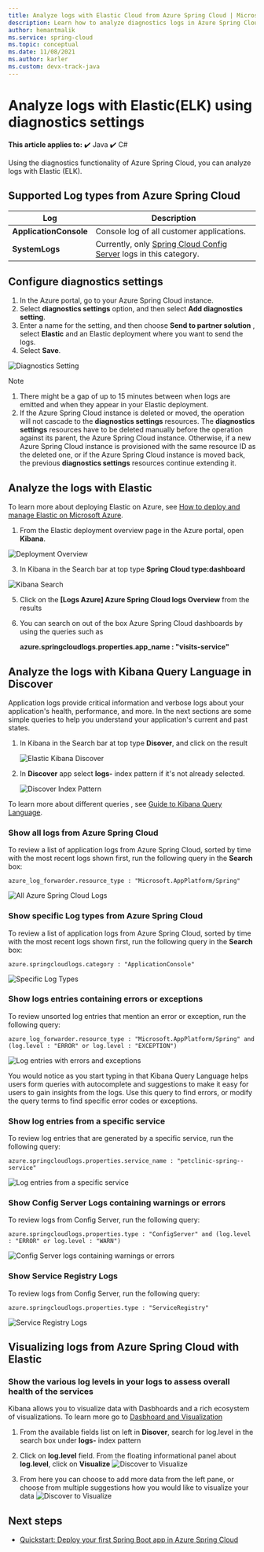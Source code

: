 ```yaml
---
title: Analyze logs with Elastic Cloud from Azure Spring Cloud | Microsoft Docs
description: Learn how to analyze diagnostics logs in Azure Spring Cloud using Elastic
author: hemantmalik
ms.service: spring-cloud
ms.topic: conceptual
ms.date: 11/08/2021
ms.author: karler
ms.custom: devx-track-java
---
```


# Analyze logs with Elastic(ELK) using diagnostics settings 

**This article applies to:** ✔️ Java ✔️ C#

Using the diagnostics functionality of Azure Spring Cloud, you can analyze logs with Elastic (ELK).


## Supported Log types from Azure Spring Cloud

|Log | Description |
|----|----|
| **ApplicationConsole** | Console log of all customer applications. |
| **SystemLogs** | Currently, only [Spring Cloud Config Server](https://cloud.spring.io/spring-cloud-config/reference/html/#_spring_cloud_config_server) logs in this category. |


## Configure diagnostics settings

1. In the Azure portal, go to your Azure Spring Cloud instance.
2. Select **diagnostics settings** option, and then select **Add diagnostics setting**.
3. Enter a name for the setting, and then choose **Send to partner solution** , select **Elastic** and an Elastic deployment where you want to send the logs.
4. Select **Save**.

![Diagnostics Setting](https://github.com/hemantmalik/azure-docs/blob/master/articles/spring-cloud/media/elastic-diagnostic-setting.png)

> [!NOTE]
> 1. There might be a gap of up to 15 minutes between when logs  are emitted and when they appear in your Elastic deployment.
> 1. If the Azure Spring Cloud instance is deleted or moved, the operation will not cascade to the **diagnostics settings** resources. The **diagnostics settings** resources have to be deleted manually before the operation against its parent, the Azure Spring Cloud instance. Otherwise, if a new Azure Spring Cloud instance is provisioned with the same resource ID as the deleted one, or if the Azure Spring Cloud instance is moved back, the previous **diagnostics settings** resources continue extending it.

## Analyze the logs with Elastic

To learn more about deploying Elastic on Azure, see [How to deploy and manage Elastic on Microsoft Azure](https://www.elastic.co/blog/getting-started-with-the-azure-integration-enhancement).

1. From the Elastic deployment overview page in the Azure portal, open **Kibana**.

![Deployment Overview](https://github.com/hemantmalik/azure-docs/blob/master/articles/spring-cloud/media/deployment-overview-azure.png)

3. In Kibana in the Search bar at top type **Spring Cloud type:dashboard**

![Kibana Search](https://github.com/hemantmalik/azure-docs/blob/master/articles/spring-cloud/media/spring-cloud-dashboard-search.png)

5. Click on the **[Logs Azure] Azure Spring Cloud logs Overview** from the results
6. You can search on out of the box Azure Spring Cloud dashboards by using the queries such as

   **azure.springcloudlogs.properties.app_name : "visits-service"** 



## Analyze the logs with Kibana Query Language in Discover

Application logs provide critical information and verbose logs about your application's health, performance, and more. In the next sections are some simple queries to help you understand your application's current and past states.

1. In Kibana in the Search bar at top type **Disover**, and click on the result 

   ![Elastic Kibana Discover](https://github.com/hemantmalik/azure-docs/blob/master/articles/spring-cloud/media/elastic-discover.png)

2. In **Discover** app select **logs-** index pattern if it's not already selected. 

   ![Discover Index Pattern](https://github.com/hemantmalik/azure-docs/blob/master/articles/spring-cloud/media/discover-index-pattern.png)
 
To learn more about different queries , see [Guide to Kibana Query Language](https://www.elastic.co/guide/en/kibana/current/kuery-query.html).


### Show all logs from Azure Spring Cloud

To review a list of application logs from Azure Spring Cloud, sorted by time with the most recent logs shown first, run the following query in the **Search** box:

```azure_log_forwarder.resource_type : "Microsoft.AppPlatform/Spring" ```

![All Azure Spring Cloud Logs](https://github.com/hemantmalik/azure-docs/blob/master/articles/spring-cloud/media/logs_from_azure_spring_cloud.PNG)

### Show specific Log types from Azure Spring Cloud

To review a list of application logs from Azure Spring Cloud, sorted by time with the most recent logs shown first, run the following query in the **Search** box:

```azure.springcloudlogs.category : "ApplicationConsole"```

![Specific Log Types](https://github.com/hemantmalik/azure-docs/blob/master/articles/spring-cloud/media/azure_spring_cloud_categories.PNG)


### Show logs entries containing errors or exceptions

To review unsorted log entries that mention an error or exception, run the following query:

```azure_log_forwarder.resource_type : "Microsoft.AppPlatform/Spring" and (log.level : "ERROR" or log.level : "EXCEPTION")```

![Log entries with errors and exceptions](https://github.com/hemantmalik/azure-docs/blob/master/articles/spring-cloud/media/error_exception_query.PNG)

You would notice as you start typing in that Kibana Query Language helps users form queries with autocomplete and suggestions to make it easy for users to gain insights from the logs.
Use this query to find errors, or modify the query terms to find specific error codes or exceptions.


### Show  log entries from a specific service

To review log entries that are generated by a specific service, run the following query:

```azure.springcloudlogs.properties.service_name : "petclinic-spring--service"```

![Log entries from a specific service](https://github.com/hemantmalik/azure-docs/blob/master/articles/spring-cloud/media/specific_service_spring_cloud.png)

### Show  Config Server Logs containing warnings or errors

To review logs from Config Server, run the following query:

```azure.springcloudlogs.properties.type : "ConfigServer" and (log.level : "ERROR" or log.level : "WARN")```

![Config Server logs containing warnings or errors](https://github.com/hemantmalik/azure-docs/blob/master/articles/spring-cloud/media/configserver_logs_query.png)

### Show  Service Registry Logs

To review logs from Config Server, run the following query:

```azure.springcloudlogs.properties.type : "ServiceRegistry"```

![Service Registry Logs](https://github.com/hemantmalik/azure-docs/blob/master/articles/spring-cloud/media/service_registry_logs_query.PNG)


## Visualizing logs from Azure Spring Cloud with Elastic

### Show the various log levels in your logs to assess overall health of the services

Kibana allows you to visualize  data with Dasbhoards and a rich ecosystem of visualizations. To learn more go to [Dasbhoard and Visualization](https://www.elastic.co/guide/en/kibana/current/dashboard.html)


1. From the available fields list on left in **Disover**, search for log.level in the search box under **logs-** index pattern 

2. Click on **log.level** field. From the floating informational panel about **log.level**, click on **Visualize**
   ![Discover to Visualize](https://github.com/hemantmalik/azure-docs/blob/master/articles/spring-cloud/media/discover-to-visualize.PNG)
   
4. From here you can choose to add more data from the left pane, or choose from multiple suggestions how you would like to visualize your data
   ![Discover to Visualize](https://github.com/hemantmalik/azure-docs/blob/master/articles/spring-cloud/media/kibana-lens.PNG)   
   
## Next steps

* [Quickstart: Deploy your first Spring Boot app in Azure Spring Cloud](./quickstart.md)
